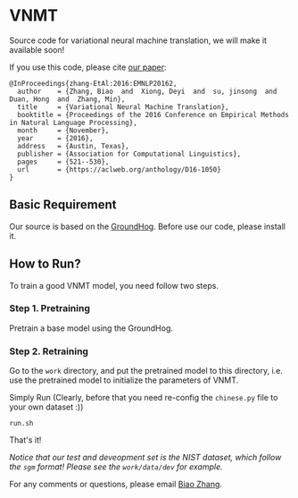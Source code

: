 # VNMT

Source code for variational neural machine translation, we will make it available soon!

If you use this code, please cite <a href="http://www.aclweb.org/anthology/D/D16/D16-1050.pdf">our paper</a>:
```
@InProceedings{zhang-EtAl:2016:EMNLP20162,
  author    = {Zhang, Biao  and  Xiong, Deyi  and  su, jinsong  and  Duan, Hong  and  Zhang, Min},
  title     = {Variational Neural Machine Translation},
  booktitle = {Proceedings of the 2016 Conference on Empirical Methods in Natural Language Processing},
  month     = {November},
  year      = {2016},
  address   = {Austin, Texas},
  publisher = {Association for Computational Linguistics},
  pages     = {521--530},
  url       = {https://aclweb.org/anthology/D16-1050}
}
```

## Basic Requirement

Our source is based on the <a href="https://github.com/lisa-groundhog/GroundHog">GroundHog</a>. Before use our code, please install it.

## How to Run?

To train a good VNMT model, you need follow two steps.

###  Step 1. Pretraining

Pretrain a base model using the GroundHog.

### Step 2. Retraining

Go to the `work` directory, and put the pretrained model to this directory, i.e. use the pretrained model to initialize the parameters of VNMT.

Simply Run (Clearly, before that you need re-config the `chinese.py` file to your own dataset :))
```
run.sh
```
That's it!

*Notice that our test and deveopment set is the NIST dataset, which follow the `sgm` format! Please see the `work/data/dev` for example.*

For any comments or questions, please email <a href="mailto:zb@stu.xmu.edu.cn">Biao Zhang</a>.
